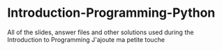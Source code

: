 Introduction-Programming-Python
===============================

All of the slides, answer files and other solutions used during the Introduction to Programming
J'ajoute ma petite touche
